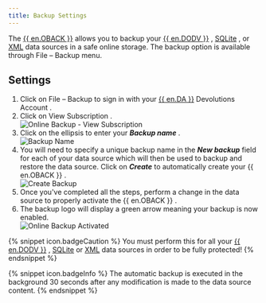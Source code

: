 ```yaml
---
title: Backup Settings
---
```

The [{{ en.OBACK }}](/cloud/getting-started/devolutions-cloud-services/?onlinebackup_introduction.htm?onlinebackup_introduction.htm) allows you to backup your [{{ en.DODV }}](/rdm/windows/data-sources/data-sources-types/online-drive/) , [SQLite](/rdm/windows/data-sources/data-sources-types/sqlite/) , or [XML](/rdm/windows/data-sources/data-sources-types/xml/) data sources in a safe online storage. The backup option is available through File – Backup menu. 

## Settings 

1. Click on File – Backup to sign in with your [{{ en.DA }}](/cloud/getting-started/devolutions-cloud-services/) Devolutions Account . 
1. Click on View Subscription .  
![Online Backup - View Subscription](https://webdevolutions.azureedge.net/docs/en/rdm/windows/clip10074.png) 
1. Click on the ellipsis to enter your ***Backup name*** .  
![Backup Name](https://webdevolutions.azureedge.net/docs/en/rdm/windows/clip10729.png) 
1. You will need to specify a unique backup name in the ***New backup*** field for each of your data source which will then be used to backup and restore the data source. Click on ***Create*** to automatically create your {{ en.OBACK }} .  
![Create Backup](https://webdevolutions.azureedge.net/docs/en/rdm/windows/clip10730.png) 
1. Once you've completed all the steps, perform a change in the data source to properly activate the {{ en.OBACK }} . 
1. The backup logo will display a green arrow meaning your backup is now enabled.  
![Online Backup Activated](https://webdevolutions.azureedge.net/docs/en/rdm/windows/clip10075.png) 

{% snippet icon.badgeCaution %} 
You must perform this for all your [{{ en.DODV }}](/rdm/windows/data-sources/data-sources-types/online-drive/) , [SQLite](/rdm/windows/data-sources/data-sources-types/sqlite/) or [XML](/rdm/windows/data-sources/data-sources-types/xml/) data sources in order to be fully protected! 
{% endsnippet %}
 
{% snippet icon.badgeInfo %} 
The automatic backup is executed in the background 30 seconds after any modification is made to the data source content. 
{% endsnippet %}
 

